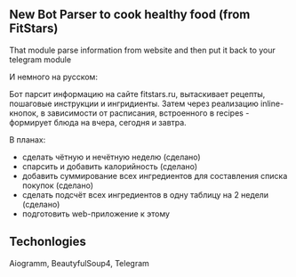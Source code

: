 ## New Bot Parser to cook healthy food (from FitStars)

That module parse information from website and then put it back to your telegram module

И немного на русском:

Бот парсит информацию на сайте fitstars.ru, вытаскивает рецепты, пошаговые инструкции и ингридиенты.
Затем через реализацию inline-кнопок, в зависимости от расписания, встроенного в recipes - формирует 
блюда на вчера, сегодня и завтра.

В планах:
* сделать чётную и нечётную неделю (сделано)
* спарсить и добавить калорийность (cделано)
* добавить суммирование всех ингредиентов для составления списка покупок (сделано)
* сделать подсчёт всех ингредиентов в одну таблицу на 2 недели (сделано)
* подготовить web-приложение к этому

## Techonlogies

Aiogramm, BeautyfulSoup4, Telegram

